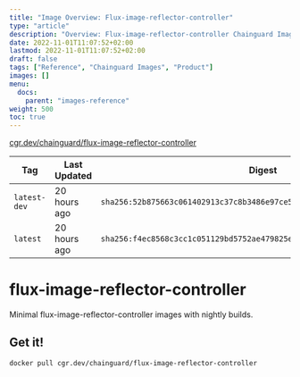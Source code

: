 ```yaml
---
title: "Image Overview: Flux-image-reflector-controller"
type: "article"
description: "Overview: Flux-image-reflector-controller Chainguard Image"
date: 2022-11-01T11:07:52+02:00
lastmod: 2022-11-01T11:07:52+02:00
draft: false
tags: ["Reference", "Chainguard Images", "Product"]
images: []
menu:
  docs:
    parent: "images-reference"
weight: 500
toc: true
---
```


[cgr.dev/chainguard/flux-image-reflector-controller](https://github.com/chainguard-images/images/tree/main/images/flux-image-reflector-controller)

| Tag          | Last Updated | Digest                                                                    |
|--------------|--------------|---------------------------------------------------------------------------|
| `latest-dev` | 20 hours ago | `sha256:52b875663c061402913c37c8b3486e97ce5706e4c6c815f76e35b2e0988fc059` |
| `latest`     | 20 hours ago | `sha256:f4ec8568c3cc1c051129bd5752ae479825eabe113172f9d7e397cdca7991c28f` |

# flux-image-reflector-controller

Minimal flux-image-reflector-controller images with nightly builds.

## Get it!

```shell
docker pull cgr.dev/chainguard/flux-image-reflector-controller
```